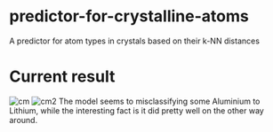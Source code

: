 # predictor-for-crystalline-atoms
A predictor for atom types in crystals based on their k-NN distances

# Current result
![cm](https://user-images.githubusercontent.com/52390858/144866252-4717a41e-82f6-43d2-bfc5-290bf6e39970.jpg)
![cm2](https://user-images.githubusercontent.com/52390858/144866295-6585e99c-e721-4d63-9fdb-7787b0e27b2f.jpg)
The model seems to misclassifying some Aluminium to Lithium, while the interesting fact is it did pretty well on the other way around.
